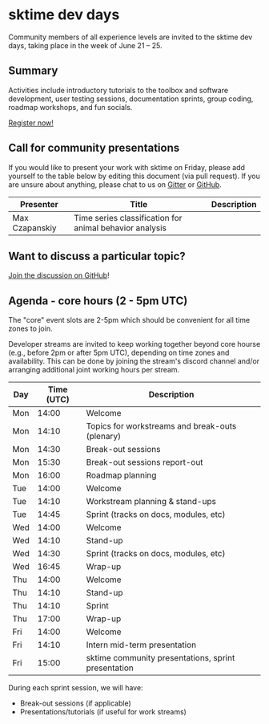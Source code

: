 # sktime dev days
Community members of all experience levels are invited to the sktime dev days, taking place in the week of June 21 – 25.

## Summary
Activities include introductory tutorials to the toolbox and software development, user testing sessions, documentation sprints, group coding, roadmap workshops, and fun socials. 

[Register now!](https://twitter.com/sktime_toolbox/status/1403751557951328258)

## Call for community presentations
If you would like to present your work with sktime on Friday, please add yourself to the table below by editing this document (via pull request). 
If you are unsure about anything, please chat to us on [Gitter](https://gitter.im/sktime/community) or [GitHub](https://github.com/alan-turing-institute/sktime/discussions/919). 


| Presenter | Title | Description |
|---|---|---|
| Max Czapanskiy | Time series classification for animal behavior analysis | 

## Want to discuss a particular topic? 
[Join the discussion on GitHub](https://github.com/alan-turing-institute/sktime/discussions/919)!

## Agenda - core hours (2 - 5pm UTC)
The "core" event slots are 2-5pm which should be convenient for all time zones to join. 

Developer streams are invited to keep working together beyond core hourse (e.g., before 2pm or after 5pm UTC), depending on time zones and availability. This can be done by joining the stream's discord channel and/or arranging additional joint working hours per stream.

|Day | Time (UTC) | Description|
|---|---|---|
| Mon | 14:00 | Welcome |
| Mon | 14:10 | Topics for workstreams and break-outs (plenary) |
| Mon | 14:30 | Break-out sessions |
| Mon | 15:30 | Break-out sessions report-out |
| Mon | 16:00 | Roadmap planning |
| Tue | 14:00 | Welcome |
| Tue | 14:10 | Workstream planning & stand-ups | 
| Tue | 14:45 | Sprint (tracks on docs, modules, etc) |
| Wed | 14:00 | Welcome |
| Wed | 14:10 | Stand-up |
| Wed | 14:30 | Sprint (tracks on docs, modules, etc) |
| Wed | 16:45 | Wrap-up |
| Thu | 14:00 | Welcome |
| Thu | 14:10 | Stand-up |
| Thu | 14:10 | Sprint |
| Thu | 17:00 | Wrap-up |
| Fri | 14:00 | Welcome |
| Fri | 14:10 | Intern mid-term presentation |
| Fri | 15:00 | sktime community presentations, sprint presentation |

During each sprint session, we will have: 
* Break-out sessions (if applicable)
* Presentations/tutorials (if useful for work streams)
